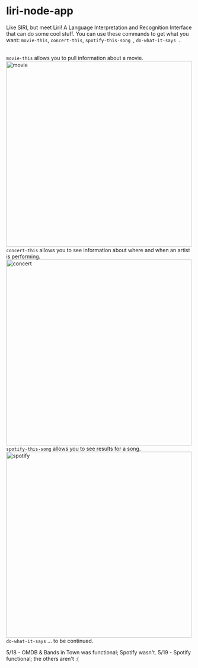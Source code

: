 # liri-node-app
Like SIRI, but meet Liri! A Language Interpretation and Recognition Interface that can do some cool stuff.
You can use these commands to get what you want: 
`movie-this`, `concert-this`, `spotify-this-song `, `do-what-it-says `.

<br>`movie-this` allows you to pull information about a movie. 
<br><img width="500" alt="movie" src="https://user-images.githubusercontent.com/46205109/57990607-1be43a80-7a5d-11e9-94d1-bc5757df6314.png">
<br>`concert-this` allows you to see information about where and when an artist is performing.
<br><img width="500" alt="concert" src="https://user-images.githubusercontent.com/46205109/57990546-7b8e1600-7a5c-11e9-95e1-9621bc1a78b3.png">
<br>`spotify-this-song` allows you to see results for a song.
<br><img width="500" alt="spotify" src="https://user-images.githubusercontent.com/46205109/57990501-eee35800-7a5b-11e9-983d-912a14ab286f.png">
<br>`do-what-it-says` ... to be continued. 

5/18 - OMDB & Bands in Town was functional; Spotify wasn't.
5/19 - Spotify functional; the others aren't :( 





